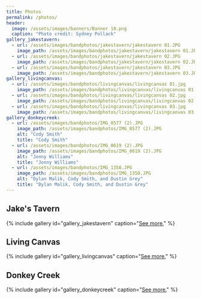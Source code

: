 ```yaml
---
title: Photos
permalink: /photos/
header:
  image: /assets/images/banners/Banner 10.png
  caption: "Photo credit: Sydney Pollack"
gallery_jakestavern:
  - url: /assets/images/bandphotos/jakestavern/jakestavern 01.JPG
    image_path: /assets/images/bandphotos/jakestavern/jakestavern 01.JPG
  - url: /assets/images/bandphotos/jakestavern/jakestavern 02.JPG
    image_path: /assets/images/bandphotos/jakestavern/jakestavern 02.JPG
  - url: /assets/images/bandphotos/jakestavern/jakestavern 03.JPG
    image_path: /assets/images/bandphotos/jakestavern/jakestavern 03.JPG
gallery_livingcanvas:
  - url: /assets/images/bandphotos/livingcanvas/livingcanvas 01.jpg
    image_path: /assets/images/bandphotos/livingcanvas/livingcanvas 01.jpg
  - url: /assets/images/bandphotos/livingcanvas/livingcanvas 02.jpg
    image_path: /assets/images/bandphotos/livingcanvas/livingcanvas 02.jpg
  - url: /assets/images/bandphotos/livingcanvas/livingcanvas 03.jpg
    image_path: /assets/images/bandphotos/livingcanvas/livingcanvas 03.jpg
gallery_donkeycreek:
  - url: /assets/images/bandphotos/IMG_0577 (2).JPG
    image_path: /assets/images/bandphotos/IMG_0577 (2).JPG
    alt: "Cody Smith"
    title: "Cody Smith"
  - url: /assets/images/bandphotos/IMG_0619 (2).JPG
    image_path: /assets/images/bandphotos/IMG_0619 (2).JPG
    alt: "Jonny Williams"
    title: "Jonny Williams"
  - url: /assets/images/bandphotos/IMG_1358.JPG
    image_path: /assets/images/bandphotos/IMG_1358.JPG
    alt: "Dylan Malik, Cody Smith, and Dustin Grey"
    title: "Dylan Malik, Cody Smith, and Dustin Grey"
---
```


## Jake's Tavern
{% include gallery id="gallery_jakestavern" caption="[See more.](jakestavern)" %}

## Living Canvas
{% include gallery id="gallery_livingcanvas" caption="[See more.](livingcanvas)" %}

## Donkey Creek
{% include gallery id="gallery_donkeycreek" caption="[See more.](donkeycreek)" %}

